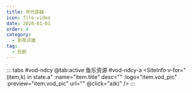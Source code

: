 ```yaml
---
title: 年代穿越
icon: file-video
date: 2020-01-01
order: 4
category:
  - 影视点播
tag:
  - 短剧
---
```


<ArtPlayer :src="state.src" :config="hlsConfig(state.p)" />

::: tabs #vod-ndcy
@tab:active 鱼乐资源 #vod-ndcy-a
<SiteInfo v-for="(item,k) in state.a" :name="item.title" desc="" :logo="item.vod_pic" :preview="item.vod_pic"
url="" @click="a(k)" />
:::

<script setup>
  import { vod } from '@db'
  import { hlsConfig } from '@act'
  import { useStorage } from '@vueuse/core'
  import { onMounted } from "vue";
  const state = useStorage(
    "vod-ndcy",
    {
      src: "",
      a: [],
      p: []
    }
  )

   const a = (key) => {
    const { a } = state.value
    state.value.p =a
    state.value.src = a[key].url
  }

  onMounted(async () => {
    state.value.a = (await vod.find({ "name": "ylzy-67" })).data
    a(0)
  });
</script>

